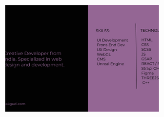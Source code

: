 <img src="https://github.com/deepakgudi-pixel/deepakgudi-pixel/blob/main/card.jpg" style="width: 650px; height:350px; object-fit: cover;">
